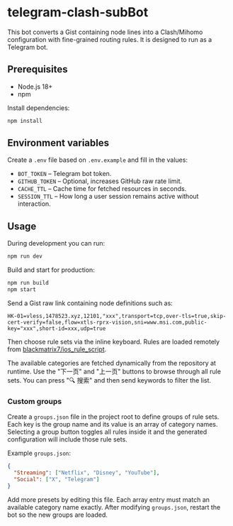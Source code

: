 # telegram-clash-subBot

This bot converts a Gist containing node lines into a Clash/Mihomo configuration with fine-grained routing rules. It is designed to run as a Telegram bot.

## Prerequisites

- Node.js 18+
- npm

Install dependencies:

```bash
npm install
```

## Environment variables

Create a `.env` file based on `.env.example` and fill in the values:

- `BOT_TOKEN` – Telegram bot token.
- `GITHUB_TOKEN` – Optional, increases GitHub raw rate limit.
- `CACHE_TTL` – Cache time for fetched resources in seconds.
- `SESSION_TTL` – How long a user session remains active without interaction.

## Usage

During development you can run:

```bash
npm run dev
```

Build and start for production:

```bash
npm run build
npm start
```

Send a Gist raw link containing node definitions such as:

```
HK-01=vless,1478523.xyz,12101,"xxx",transport=tcp,over-tls=true,skip-cert-verify=false,flow=xtls-rprx-vision,sni=www.msi.com,public-key="xxx",short-id=xxx,udp=true
```

Then choose rule sets via the inline keyboard. Rules are loaded remotely from [blackmatrix7/ios_rule_script](https://github.com/blackmatrix7/ios_rule_script/tree/master/rule/Clash).

The available categories are fetched dynamically from the repository at runtime. Use the "下一页" and "上一页" buttons to browse through all rule sets. You can press "🔍 搜索" and then send keywords to filter the list.

### Custom groups

Create a `groups.json` file in the project root to define groups of rule sets. Each key is the group name and its value is an array of category names. Selecting a group button toggles all rules inside it and the generated configuration will include those rule sets.

Example `groups.json`:

```json
{
  "Streaming": ["Netflix", "Disney", "YouTube"],
  "Social": ["X", "Telegram"]
}
```

Add more presets by editing this file. Each array entry must match an available
category name exactly. After modifying `groups.json`, restart the bot so the new
groups are loaded.
